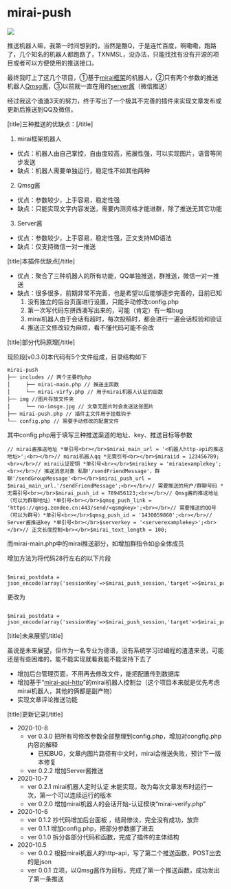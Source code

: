 # mirai-push

![](https://www.imut.xyz/wp-content/uploads/2020/10/mirai-push-1024x597.jpg)

推送机器人嘛，我第一时间想到的，当然是酷Q，于是连忙百度，啊嘞嘞，跑路了，几个知名的机器人都跑路了，TXNMSL，没办法，只能找找有没有开源的项目或者可以方便使用的推送接口。

最终我盯上了这几个项目，①基于[mirai框架](https://github.com/mamoe/mirai)的机器人，②只有两个参数的推送机器人[Qmsg酱](https://qmsg.zendee.cn/)，③以前就一直在用的[server酱](http://sc.ftqq.com/)（微信推送）

经过我这个渣渣3天的努力，终于写出了一个极其不完善的插件来实现文章发布或更新后推送到QQ及微信。

[title]三种推送的优缺点：[/title]

1. mirai框架机器人 
  - 优点：机器人由自己掌控，自由度较高，拓展性强，可以实现图片，语音等同步发送
  - 缺点：机器人需要单独运行，稳定性不如其他两种
2. Qmsg酱 
  - 优点：参数较少，上手容易，稳定性强
  - 缺点：只能实现文字内容发送，需要内测资格才能进群，除了推送无其它功能
3. Server酱
  
  - 优点：参数较少，上手容易，稳定性强，正文支持MD语法
  - 缺点：仅支持微信一对一推送

[title]本插件优缺点[/title]

- 优点：聚合了三种机器人的所有功能，QQ单独推送，群推送，微信一对一推送
- 缺点：很多很多，前期非常不完善，也是希望以后能够逐步完善的，目前已知 
  1. 没有独立的后台页面进行设置，只能手动修改config.php
  2. 第一次写代码东拼西凑写出来的，可能（肯定）有一堆bug
  3. mirai机器人由于会话有超时，每次投稿时，都会进行一遍会话校验和验证
  4. 推送正文修改较为麻烦，看不懂代码可能不会改

[title]部分代码原理[/title]

现阶段[v0.3.0]本代码有5个文件组成，目录结构如下

```markup
mirai-push
├── includes // 两个主要的php
│     ├── mirai-main.php // 推送主函数
│     └── mirai-virfy.php // 用于mirai机器人认证的函数
├── img //图片存放文件夹
│     └── no-imsge.jpg // 文章无图片时会发送这张图片
├── mirai-push.php // 插件主文件用于挂载钩子
└── config.php // 需要手动修改的配置文件
```

其中config.php用于填写三种推送渠道的地址、key、推送目标等参数

```markup
// mirai酱推送地址 *单引号<br></br>$mirai_main_url = '<机器人http-api的推送地址>';<br></br>// mirai机器人qq *无需引号<br></br>$miraiid = 123456789;<br></br>// mirai认证密钥 *单引号<br></br>$miraikey = 'miraiexamplekey';<br></br>// 推送消息对象 私聊'/sendFriendMessage'，群聊'/sendGroupMessage'<br></br>$mirai_push_url = $mirai_main_url.'/sendFriendMessage';<br></br>// 需要推送的用户/群聊号码 *无需引号<br></br>$mirai_push_id = 789456123;<br></br>// Qmsg酱的推送地址（可以为群聊地址）*单引号<br></br>$qmsg_push_link = 'https://qmsg.zendee.cn:443/send/<qsmgkey>';<br></br>// 需要推送的QQ号（可以为群号）*单引号<br></br>$qmsg_push_id = '1430059860';<br></br>// Server酱推送key *单引号<br></br>$serverkey = '<serverexamplekey>';<br></br>// 正文长度控制<br></br>$mirai_text_length = 100;
```

而mirai-main.php中的mirai推送部分，如增加群指令如@全体成员

增加方法为将代码28行左右的以下片段

```markup

$mirai_postdata = json_encode(array('sessionKey'=>$mirai_push_session,'target'=>$mirai_push_id,'messageChain'=>array(0=>array('type'=>'Plain','text'=>$text),1=>array('type'=>'Image','url'=>$mirai_push_image))));
```

更改为

```markup

$mirai_postdata = json_encode(array('sessionKey'=>$mirai_push_session,'target'=>$mirai_push_id,'messageChain'=>array(0=>array('type'=>'Plain','text'=>$text),1=>array('type'=>'Image','url'=>$mirai_push_image),2=>array('type'=>'AtAll'))));
```

[title]未来展望[/title]

虽说是未来展望，但作为一名专业为德语，没有系统学习过编程的渣渣来说，可能还是有些困难的，能不能实现就看我能不能坚持下去了

- 增加后台管理页面，不用再去修改文件，能把配置传到数据库
- 增加基于“[mirai-api-http](https://github.com/project-mirai/mirai-api-http)”的mirai机器人控制台（这个项目本来就是优先考虑mirai机器人，其他的俩都是副产物）
- 实现文章评论推送功能

[title]更新记录[/title]

- 2020-10-8 
  - ver 0.3.0 把所有可修改参数全部整理到config.php，增加对congfig.php内容的解释 
      - 已知BUG，文章内图片路径有中文时，mirai会推送失败，预计下一版本修复
  - ver 0.2.2 增加Server酱推送
- 2020-10-7 
  - ver 0.2.1 mirai机器人定时认证 未能实现，改为每次文章发布时运行一次，第一个可以连续运行的版本
  - ver 0.2.0 增加mirai机器人的会话开始-认证模块“mirai-verify.php”
- 2020-10-6 
  - ver 0.1.2 抄代码增加后台面板 ，结局惨淡，完全没有成功，放弃
  - ver 0.1.1 增加config.php，把部分参数挪了进去
  - ver 0.1.0 拆分各部分代码和函数，完成了插件的主体结构
- 2020-10.5 
  - ver 0.0.2 根据mirai机器人的http-api，写了第二个推送函数，POST出去的是json
  - ver 0.0.1 立项，以Qmsg酱作为目标，完成了第一个推送函数，成功发出了第一条推送

